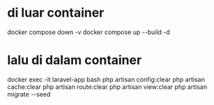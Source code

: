 # di luar container
docker compose down -v
docker compose up --build -d

# lalu di dalam container
docker exec -it laravel-app bash
php artisan config:clear
php artisan cache:clear
php artisan route:clear
php artisan view:clear
php artisan migrate --seed
